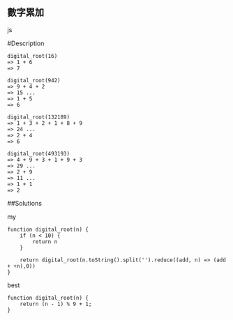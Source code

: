 ## 數字累加
js
 
#Description

    digital_root(16)
    => 1 + 6
    => 7

    digital_root(942)
    => 9 + 4 + 2
    => 15 ...
    => 1 + 5
    => 6

    digital_root(132189)
    => 1 + 3 + 2 + 1 + 8 + 9
    => 24 ...
    => 2 + 4
    => 6

    digital_root(493193)
    => 4 + 9 + 3 + 1 + 9 + 3
    => 29 ...
    => 2 + 9
    => 11 ...
    => 1 + 1
    => 2


##Solutions

my

    function digital_root(n) {
        if (n < 10) {
            return n
        }
    
        return digital_root(n.toString().split('').reduce((add, n) => (add + +n),0))
    }

best

    function digital_root(n) {
        return (n - 1) % 9 + 1;
    }

